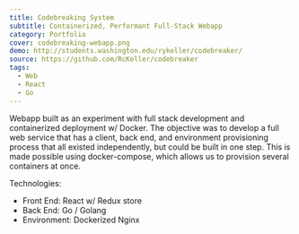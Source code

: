 ```yaml
---
title: Codebreaking System
subtitle: Containerized, Performant Full-Stack Webapp
category: Portfolio
cover: codebreaking-webapp.png
demo: http://students.washington.edu/rykeller/codebreaker/
source: https://github.com/RcKeller/codebreaker
tags:
  - Web
  - React
  - Go
---
```


Webapp built as an experiment with full stack development and containerized deployment w/ Docker. The objective was to develop a full web service that has a client, back end, and environment provisioning process that all existed independently, but could be built in one step. This is made possible using docker-compose, which allows us to provision several containers at once.

Technologies:

- Front End: React w/ Redux store
- Back End: Go / Golang
- Environment: Dockerized Nginx
